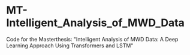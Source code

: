 # MT-Intelligent_Analysis_of_MWD_Data
Code for the Masterthesis: "Intelligent Analysis of MWD Data: A Deep Learning Approach Using Transformers and LSTM"
